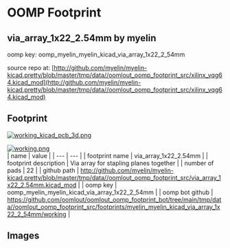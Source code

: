 # OOMP Footprint  
## via_array_1x22_2.54mm  by myelin  
  
oomp key: oomp_myelin_myelin_kicad_via_array_1x22_2_54mm  
  
source repo at: [http://github.com/myelin/myelin-kicad.pretty/blob/master/tmp/data//oomlout_oomp_footprint_src/xilinx_vqg64.kicad_mod](http://github.com/myelin/myelin-kicad.pretty/blob/master/tmp/data//oomlout_oomp_footprint_src/xilinx_vqg64.kicad_mod)  
## Footprint  
  
[![working_kicad_pcb_3d.png](working_kicad_pcb_3d_600.png)](working_kicad_pcb_3d.png)  
  
[![working.png](working_600.png)](working.png)  
| name | value | 
| --- | --- | 
| footprint name | via_array_1x22_2.54mm | 
| footprint description | Via array for stapling planes together | 
| number of pads | 22 | 
| github path | http://github.com/myelin/myelin-kicad.pretty/blob/master/tmp/data//oomlout_oomp_footprint_src/via_array_1x22_2.54mm.kicad_mod | 
| oomp key | oomp_myelin_myelin_kicad_via_array_1x22_2_54mm | 
| oomp bot github | https://github.com/oomlout/oomlout_oomp_footprint_bot/tree/main/tmp/data//oomlout_oomp_footprint_src/footprints/myelin_myelin_kicad_via_array_1x22_2_54mm/working | 
## Images  
